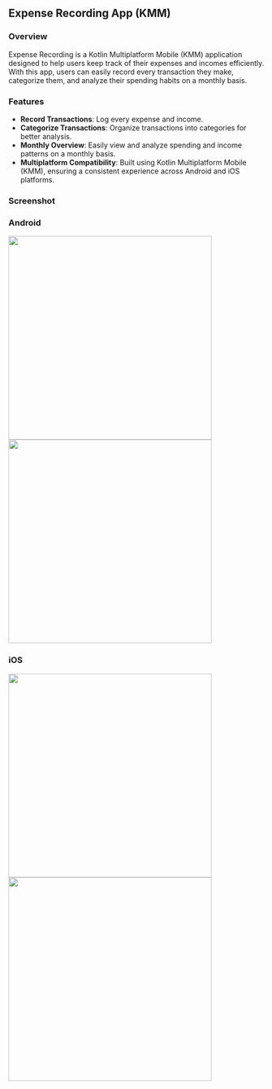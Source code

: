 ## Expense Recording App (KMM)

### Overview
Expense Recording is a Kotlin Multiplatform Mobile (KMM) application designed to help users keep track of their expenses and incomes efficiently. With this app, users can easily record every transaction they make, categorize them, and analyze their spending habits on a monthly basis.

### Features
- **Record Transactions**: Log every expense and income.
- **Categorize Transactions**: Organize transactions into categories for better analysis.
- **Monthly Overview**: Easily view and analyze spending and income patterns on a monthly basis.
- **Multiplatform Compatibility**: Built using Kotlin Multiplatform Mobile (KMM), ensuring a consistent experience across Android and iOS platforms.

### Screenshot
### Android
<img width="400" src="https://github.com/chris-wang15/kmmExpenseTracker/assets/128122102/ef2182c8-924c-4ab3-b6c9-6e0f54a95e84">
<img width="400" src="https://github.com/chris-wang15/kmmExpenseTracker/assets/128122102/17c1ec11-ec0f-4813-9459-1face95a7915">

### iOS
<img width="400" src="https://github.com/chris-wang15/kmmExpenseTracker/assets/128122102/b7e9374d-4379-43e2-85d2-bc1a3c7bdfb4">
<img width="400" src="https://github.com/chris-wang15/kmmExpenseTracker/assets/128122102/30b54be3-2ed3-4841-a3d4-2d87940c0b2e">
